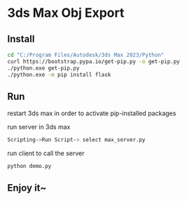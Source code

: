# 3ds Max Obj Export

## Install

```bash
cd "C:/Program Files/Autodesk/3ds Max 2023/Python"
curl https://bootstrap.pypa.io/get-pip.py -o get-pip.py
./python.exe get-pip.py
./python.exe -m pip install flask
```

## Run

restart 3ds max in order to activate pip-installed packages

run server in 3ds max

```bash
Scripting->Run Script-> select max_server.py
```

run client to call the server

```bash
python demo.py
```

## Enjoy it~

